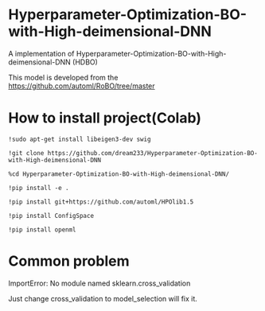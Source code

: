 # Hyperparameter-Optimization-BO-with-High-deimensional-DNN

A implementation of Hyperparameter-Optimization-BO-with-High-deimensional-DNN (HDBO)

This model is developed from the https://github.com/automl/RoBO/tree/master

# How to install project(Colab)

```
!sudo apt-get install libeigen3-dev swig  

!git clone https://github.com/dream233/Hyperparameter-Optimization-BO-with-High-deimensional-DNN

%cd Hyperparameter-Optimization-BO-with-High-deimensional-DNN/

!pip install -e .

!pip install git+https://github.com/automl/HPOlib1.5

!pip install ConfigSpace

!pip install openml
```

# Common problem

ImportError: No module named sklearn.cross_validation

Just change cross_validation to model_selection will fix it.
